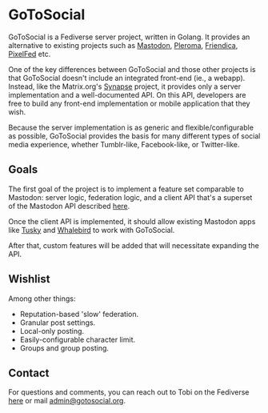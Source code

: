 # GoToSocial

GoToSocial is a Fediverse server project, written in Golang. It provides an alternative to existing projects such as [Mastodon](https://joinmastodon.org/), [Pleroma](https://pleroma.social/), [Friendica](https://friendica.net), [PixelFed](https://pixelfed.org/) etc.

One of the key differences between GoToSocial and those other projects is that GoToSocial doesn't include an integrated front-end (ie., a webapp). Instead, like the Matrix.org's [Synapse](https://github.com/matrix-org/synapse) project, it provides only a server implementation and a well-documented API. On this API, developers are free to build any front-end implementation or mobile application that they wish.

Because the server implementation is as generic and flexible/configurable as possible, GoToSocial provides the basis for many different types of social media experience, whether Tumblr-like, Facebook-like, or Twitter-like.

## Goals

The first goal of the project is to implement a feature set comparable to Mastodon: server logic, federation logic, and a client API that's a superset of the Mastodon API described [here](https://docs.joinmastodon.org/).

Once the client API is implemented, it should allow existing Mastodon apps like [Tusky](https://tusky.app/) and [Whalebird](https://whalebird.social/en/desktop/contents) to work with GoToSocial.

After that, custom features will be added that will necessitate expanding the API.

## Wishlist

Among other things:

* Reputation-based 'slow' federation.
* Granular post settings.
* Local-only posting.
* Easily-configurable character limit.
* Groups and group posting.

## Contact

For questions and comments, you can reach out to Tobi on the Fediverse <a rel="me" href="https://ondergrond.org/@dumpsterqueer">here</a> or mail admin@gotosocial.org.

